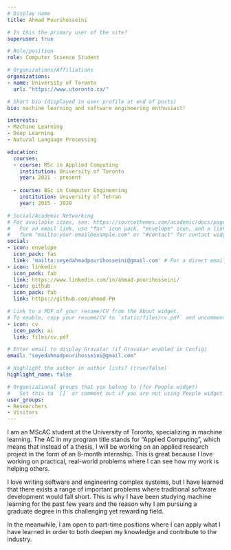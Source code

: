 ```yaml
---
# Display name
title: Ahmad Pourihosseini

# Is this the primary user of the site?
superuser: true

# Role/position
role: Computer Science Student

# Organizations/Affiliations
organizations:
- name: University of Toronto
  url: "https://www.utoronto.ca/"

# Short bio (displayed in user profile at end of posts)
bio: machine learning and software engineering enthusiast!

interests:
- Machine Learning
- Deep Learning
- Natural Language Processing

education:
  courses:
  - course: MSc in Applied Computing
    institution: University of Toronto
    year: 2021 - present
    
  - course: BSc in Computer Engineering
    institution: University of Tehran
    year: 2015 - 2020

# Social/Academic Networking
# For available icons, see: https://sourcethemes.com/academic/docs/page-builder/#icons
#   For an email link, use "fas" icon pack, "envelope" icon, and a link in the
#   form "mailto:your-email@example.com" or "#contact" for contact widget.
social:
- icon: envelope
  icon_pack: fas
  link: 'mailto:seyedahmadpourihosseini@gmail.com' # For a direct email link, use "mailto:test@example.org".
- icon: linkedin
  icon_pack: fab
  link: https://www.linkedin.com/in/ahmad-pourihosseini/
- icon: github
  icon_pack: fab
  link: https://github.com/ahmad-PH

# Link to a PDF of your resume/CV from the About widget.
# To enable, copy your resume/CV to `static/files/cv.pdf` and uncomment the lines below.
- icon: cv
  icon_pack: ai
  link: files/cv.pdf

# Enter email to display Gravatar (if Gravatar enabled in Config)
email: "seyedahmadpourihosseini@gmail.com"

# Highlight the author in author lists? (true/false)
highlight_name: false

# Organizational groups that you belong to (for People widget)
#   Set this to `[]` or comment out if you are not using People widget.
user_groups:
- Researchers
- Visitors
---
```


I am an MScAC student at the University of Toronto, specializing in machine learning. The AC in my program title stands for “Applied Computing”, which means that instead of a thesis, I will be working on an applied research project in the form of an 8-month internship. This is great because I love working on practical, real-world problems where I can see how my work is helping others.

I love writing software and engineering complex systems, but I have learned that there exists a range of important problems where traditional software development would fall short. This is why I have been studying machine learning for the past few years and the reason why I am pursuing a graduate degree in this challenging yet rewarding field.

In the meanwhile, I am open to part-time positions where I can apply what I have learned in order to both deepen my knowledge and contribute to the industry.
